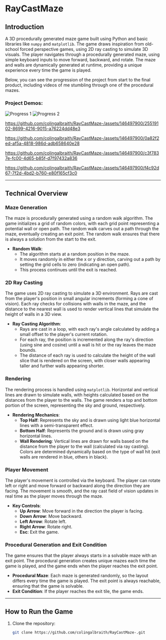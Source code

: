 
# RayCastMaze

## Introduction

A 3D procedurally generated maze game built using Python and basic libraries like `numpy` and `matplotlib`. The game draws inspiration from old-school forced perspective games, using 2D ray casting to simulate 3D visuals. The player navigates through a procedurally generated maze, using simple keyboard inputs to move forward, backward, and rotate. The maze and walls are dynamically generated at runtime, providing a unique experience every time the game is played.

Below, you can see the progression of the project from start to the final product, including videos of me stumbling through one of the procedural mazes.

### Project Demos:

![Progress 1](https://github.com/colingalbraith/RayCastMaze-/assets/146497900/8df17009-0b11-4788-91a7-bc77d2d8dcb9)
![Progress 2](https://github.com/colingalbraith/RayCastMaze-/assets/146497900/71bf772f-3e76-478f-bd9c-8eee26087ab0)

https://github.com/colingalbraith/RayCastMaze-/assets/146497900/25519102-8699-4216-9015-a76224dd48e3


https://github.com/colingalbraith/RayCastMaze-/assets/146497900/0a82f2ed-af5a-4818-986d-adb658640e28


https://github.com/colingalbraith/RayCastMaze-/assets/146497900/c3f7837e-fc00-4d65-b85f-d7f97432a836



https://github.com/colingalbraith/RayCastMaze-/assets/146497900/f4c92d67-7f2d-4bd2-b760-e80f165cf3c0

---

## Technical Overview

### Maze Generation

The maze is procedurally generated using a random walk algorithm. The game initializes a grid of random colors, with each grid point representing a potential wall or open path. The random walk carves out a path through the maze, eventually creating an exit point. The random walk ensures that there is always a solution from the start to the exit.

- **Random Walk**: 
  - The algorithm starts at a random position in the maze.
  - It moves randomly in either the x or y direction, carving out a path by setting the grid cells to zero (indicating an open path).
  - This process continues until the exit is reached.

### 2D Ray Casting

The game uses 2D ray casting to simulate a 3D environment. Rays are cast from the player's position in small angular increments (forming a cone of vision). Each ray checks for collisions with walls in the maze, and the distance to the nearest wall is used to render vertical lines that simulate the height of walls in a 3D view.

- **Ray Casting Algorithm**:
  - Rays are cast in a loop, with each ray's angle calculated by adding a small offset to the player's current rotation.
  - For each ray, the position is incremented along the ray's direction (using sine and cosine) until a wall is hit or the ray leaves the maze bounds.
  - The distance of each ray is used to calculate the height of the wall slice that is rendered on the screen, with closer walls appearing taller and further walls appearing shorter.

### Rendering

The rendering process is handled using `matplotlib`. Horizontal and vertical lines are drawn to simulate walls, with heights calculated based on the distances from the player to the walls. The game renders a top and bottom portion of the screen, representing the sky and ground, respectively.

- **Rendering Mechanics**:
  - **Top Half**: Represents the sky and is drawn using light blue horizontal lines with a semi-transparent effect.
  - **Bottom Half**: Represents the ground and is drawn using gray horizontal lines.
  - **Wall Rendering**: Vertical lines are drawn for walls based on the distance from the player to the wall (calculated via ray casting). Colors are determined dynamically based on the type of wall hit (exit walls are rendered in blue, others in black).

### Player Movement

The player's movement is controlled via the keyboard. The player can rotate left or right and move forward or backward along the direction they are facing. The movement is smooth, and the ray cast field of vision updates in real time as the player moves through the maze.

- **Key Controls**:
  - **Up Arrow**: Move forward in the direction the player is facing.
  - **Down Arrow**: Move backward.
  - **Left Arrow**: Rotate left.
  - **Right Arrow**: Rotate right.
  - **Esc**: Exit the game.

### Procedural Generation and Exit Condition

The game ensures that the player always starts in a solvable maze with an exit point. The procedural generation creates unique mazes each time the game is played, and the game ends when the player reaches the exit point.

- **Procedural Maze**: Each maze is generated randomly, so the layout differs every time the game is played. The exit point is always reachable, ensuring that the game is solvable.
- **Exit Condition**: If the player reaches the exit tile, the game ends.

---

## How to Run the Game

1. Clone the repository:
   ```bash
   git clone https://github.com/colingalbraith/RayCastMaze-.git
